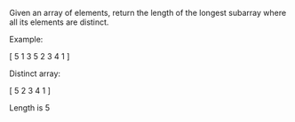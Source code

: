 Given an array of elements, return the length of the longest subarray where all its elements are distinct.

Example:

[ 5 1 3 5 2 3 4 1 ]

Distinct array:

[ 5 2 3 4 1 ]

Length is 5
